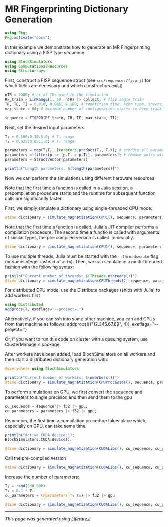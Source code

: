# MR Fingerprinting Dictionary Generation

````julia
using Pkg;
Pkg.activate("docs");
````

In this example we demonstrate how to generate an MR Fingerprinting
dictionary using a FISP type sequence

````julia
using BlochSimulators
using ComputationalResources
using StructArrays
````

First, construct a FISP sequence struct (see `src/sequences/fisp.jl`
for which fields are necessary and which constructors exist)

````julia
nTR = 1000; # nr of TRs used in the simulation
RF_train = LinRange(1, 90, nTR) |> collect; # flip angle train
TR, TE, TI = 0.010, 0.005, 0.100; # repetition time, echo time, inversion delay
max_state = 64; # maximum number of configuration states to keep track of

sequence = FISP2D(RF_train, TR, TE, max_state, TI);
````

Next, set the desired input parameters

````julia
T₁ = 0.500:0.10:5.0; # T₁ range
T₂ = 0.025:0.05:1.0; # T₂ range

parameters = map(T₁T₂, Iterators.product(T₁, T₂)); # produce all parameter pairs
parameters = filter(p -> (p.T₁ > p.T₂), parameters); # remove pairs with T₂ ≤ T₁
parameters = StructVector(parameters)

println("Length parameters: $(length(parameters))")
````

Now we can perform the simulations using different hardware resources

Note that the first time a function is called in a Julia session,
a precompilation procedure starts and the runtime for subsequent function
calls are significantly faster

First, we simply simulate a dictionary using single-threaded CPU mode:

````julia
@time dictionary = simulate_magnetization(CPU1(), sequence, parameters);
````

Note that the first time a function is called, Julia's JIT compiler
performs a compilation procedure. The second time a functio is called
with arguments of similar types, the pre-compiled version is called immediatly.

````julia
@time dictionary = simulate_magnetization(CPU1(), sequence, parameters);
````

To use multiple threads, Julia must be started with the `--threads=auto`
flag (or some integer instead of `auto`). Then, we can simulate in a
multi-threaded fashion with the following syntax:

````julia
println("Current number of threads: $(Threads.nthreads())")
@time dictionary = simulate_magnetization(CPUThreads(), sequence, parameters);
````

For distributed CPU mode, use the Distribute packages (ships with Julia)
to add workers first

````julia
using Distributed
addprocs(4, exeflags="--project=.")
````

Alternatively, if you can ssh into some other machine,
you can add CPUs from that machine as follows:
addprocs([("12.345.67.89", 4)], exeflags="--project=.")

Or, if you want to run this code on cluster with a queuing system, use ClusterManagers package.

After workers have been added, load BlochSimulators on all workers
and then start a distributed dictionary generation with:

````julia
@everywhere using BlochSimulators

println("Current number of workers: $(nworkers())")
@time dictionary = simulate_magnetization(CPUProcesses(), sequence, parameters);
````

To perform simulations on GPU, we first convert the sequence and parameters
to single precision and then send them to the gpu

````julia
cu_sequence = sequence |> f32 |> gpu;
cu_parameters = parameters |> f32 |> gpu;
````

Remember, the first time a compilation procedure takes place which, especially
on GPU, can take some time.

````julia
println("Active CUDA device:");
BlochSimulators.CUDA.device();

@time dictionary = simulate_magnetization(CUDALibs(), cu_sequence, cu_parameters);
````

Call the pre-compiled version

````julia
@time dictionary = simulate_magnetization(CUDALibs(), cu_sequence, cu_parameters);
````

Increase the number of parameters:

````julia
T₁ = rand(500_000)
T₂ = 0.1 * T₁
cu_parameters = (@parameters T₁ T₂) |> f32 |> gpu

@time dictionary = simulate_magnetization(CUDALibs(), cu_sequence, cu_parameters);
````

---

*This page was generated using [Literate.jl](https://github.com/fredrikekre/Literate.jl).*

